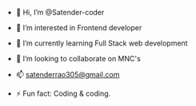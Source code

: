 - 👋 Hi, I’m @Satender-coder
- 👀 I’m interested in Frontend developer
- 🌱 I’m currently learning Full Stack web development
- 💞️ I’m looking to collaborate on MNC's
- 📫 satenderrao305@gmail.com

- ⚡ Fun fact: Coding & coding.
<!---
Satender-coder/Satender-coder is a ✨ special ✨ repository because its `README.md` (this file) appears on your GitHub profile.
You can click the Preview link to take a look at your changes.
--->
